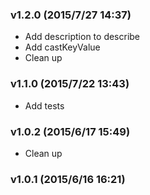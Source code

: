 ### v1.2.0	(2015/7/27 14:37)
* Add description to describe
* Add castKeyValue
* Clean up

### v1.1.0	(2015/7/22 13:43)
* Add tests

### v1.0.2	(2015/6/17 15:49)
* Clean up

### v1.0.1	(2015/6/16 16:21)
